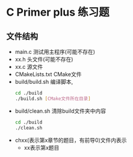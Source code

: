 # C Primer plus 练习题

## 文件结构

- main.c 测试用主程序(可能不存在)
- xx.h 头文件(可能不存在)
- xx.c 源文件
- CMakeLists.txt CMake文件
- build/build.sh 编译脚本, 
    ```bash
    cd ./build
    ./build.sh [CMake文件所在目录]
    ```
- build/clean.sh 清除build文件夹中内容
    ```bash
    cd ./build
    ./clean.sh
    ```
- chxx(表示第x章节的题目，有前导0)文件内表示
    - xx表示第x题目